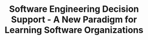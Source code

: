 ---
title: 'Software Engineering Decision Support - A New Paradigm for Learning Software Organizations' 
acronym: SEDS
type: AL
webpage: 'https://doi.org/10.1007/978-3-540-40052-3_10' 
---